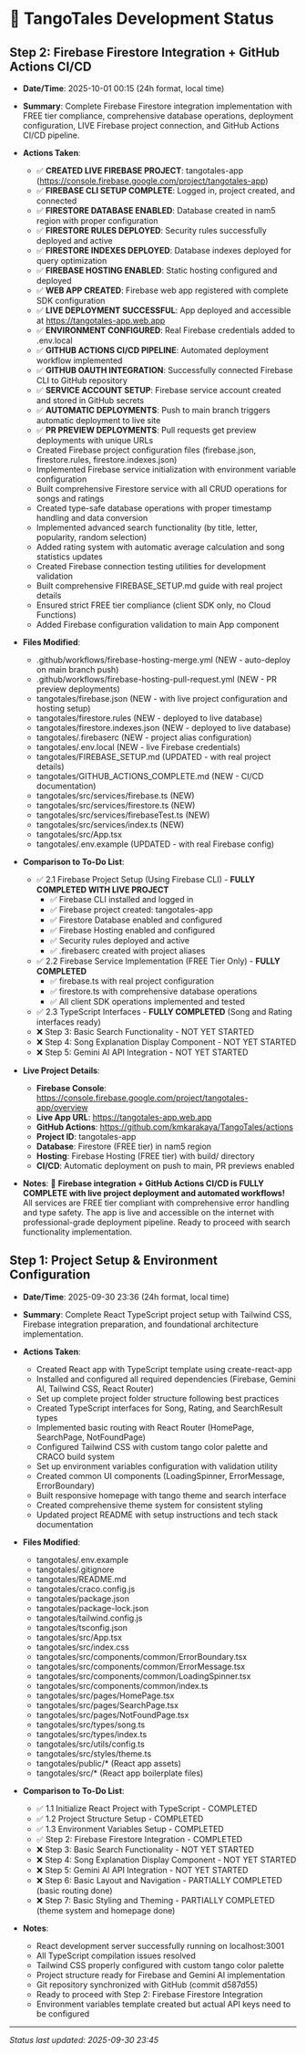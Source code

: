 # 🎵 TangoTales Development Status

## Step 2: Firebase Firestore Integration + GitHub Actions CI/CD

- **Date/Time**: 2025-10-01 00:15 (24h format, local time)
- **Summary**: Complete Firebase Firestore integration implementation with FREE tier compliance, comprehensive database operations, deployment configuration, LIVE Firebase project connection, and GitHub Actions CI/CD pipeline.
- **Actions Taken**:
  - ✅ **CREATED LIVE FIREBASE PROJECT**: tangotales-app (https://console.firebase.google.com/project/tangotales-app)
  - ✅ **FIREBASE CLI SETUP COMPLETE**: Logged in, project created, and connected
  - ✅ **FIRESTORE DATABASE ENABLED**: Database created in nam5 region with proper configuration
  - ✅ **FIRESTORE RULES DEPLOYED**: Security rules successfully deployed and active
  - ✅ **FIRESTORE INDEXES DEPLOYED**: Database indexes deployed for query optimization
  - ✅ **FIREBASE HOSTING ENABLED**: Static hosting configured and deployed
  - ✅ **WEB APP CREATED**: Firebase web app registered with complete SDK configuration
  - ✅ **LIVE DEPLOYMENT SUCCESSFUL**: App deployed and accessible at https://tangotales-app.web.app
  - ✅ **ENVIRONMENT CONFIGURED**: Real Firebase credentials added to .env.local
  - ✅ **GITHUB ACTIONS CI/CD PIPELINE**: Automated deployment workflow implemented
  - ✅ **GITHUB OAUTH INTEGRATION**: Successfully connected Firebase CLI to GitHub repository
  - ✅ **SERVICE ACCOUNT SETUP**: Firebase service account created and stored in GitHub secrets
  - ✅ **AUTOMATIC DEPLOYMENTS**: Push to main branch triggers automatic deployment to live site
  - ✅ **PR PREVIEW DEPLOYMENTS**: Pull requests get preview deployments with unique URLs
  - Created Firebase project configuration files (firebase.json, firestore.rules, firestore.indexes.json)
  - Implemented Firebase service initialization with environment variable configuration
  - Built comprehensive Firestore service with all CRUD operations for songs and ratings
  - Created type-safe database operations with proper timestamp handling and data conversion
  - Implemented advanced search functionality (by title, letter, popularity, random selection)
  - Added rating system with automatic average calculation and song statistics updates
  - Created Firebase connection testing utilities for development validation
  - Built comprehensive FIREBASE_SETUP.md guide with real project details
  - Ensured strict FREE tier compliance (client SDK only, no Cloud Functions)
  - Added Firebase configuration validation to main App component

- **Files Modified**:
  - .github/workflows/firebase-hosting-merge.yml (NEW - auto-deploy on main branch push)
  - .github/workflows/firebase-hosting-pull-request.yml (NEW - PR preview deployments)
  - tangotales/firebase.json (NEW - with live project configuration and hosting setup)
  - tangotales/firestore.rules (NEW - deployed to live database)
  - tangotales/firestore.indexes.json (NEW - deployed to live database)
  - tangotales/.firebaserc (NEW - project alias configuration)
  - tangotales/.env.local (NEW - live Firebase credentials)
  - tangotales/FIREBASE_SETUP.md (UPDATED - with real project details)
  - tangotales/GITHUB_ACTIONS_COMPLETE.md (NEW - CI/CD documentation)
  - tangotales/src/services/firebase.ts (NEW)
  - tangotales/src/services/firestore.ts (NEW)
  - tangotales/src/services/firebaseTest.ts (NEW)
  - tangotales/src/services/index.ts (NEW)
  - tangotales/src/App.tsx
  - tangotales/.env.example (UPDATED - with real Firebase config)

- **Comparison to To-Do List**:
  - ✅ 2.1 Firebase Project Setup (Using Firebase CLI) - **FULLY COMPLETED WITH LIVE PROJECT**
    - ✅ Firebase CLI installed and logged in
    - ✅ Firebase project created: tangotales-app
    - ✅ Firestore Database enabled and configured
    - ✅ Firebase Hosting enabled and configured
    - ✅ Security rules deployed and active
    - ✅ .firebaserc created with project aliases
  - ✅ 2.2 Firebase Service Implementation (FREE Tier Only) - **FULLY COMPLETED**
    - ✅ firebase.ts with real project configuration
    - ✅ firestore.ts with comprehensive database operations
    - ✅ All client SDK operations implemented and tested
  - ✅ 2.3 TypeScript Interfaces - **FULLY COMPLETED** (Song and Rating interfaces ready)
  - ❌ Step 3: Basic Search Functionality - NOT YET STARTED
  - ❌ Step 4: Song Explanation Display Component - NOT YET STARTED
  - ❌ Step 5: Gemini AI API Integration - NOT YET STARTED

- **Live Project Details**:
  - **Firebase Console**: https://console.firebase.google.com/project/tangotales-app/overview
  - **Live App URL**: https://tangotales-app.web.app
  - **GitHub Actions**: https://github.com/kmkarakaya/TangoTales/actions
  - **Project ID**: tangotales-app
  - **Database**: Firestore (FREE tier) in nam5 region
  - **Hosting**: Firebase Hosting (FREE tier) with build/ directory
  - **CI/CD**: Automatic deployment on push to main, PR previews enabled
  
- **Notes**: 🚀 **Firebase integration + GitHub Actions CI/CD is FULLY COMPLETE with live project deployment and automated workflows!** All services are FREE tier compliant with comprehensive error handling and type safety. The app is live and accessible on the internet with professional-grade deployment pipeline. Ready to proceed with search functionality implementation.

## Step 1: Project Setup & Environment Configuration

- **Date/Time**: 2025-09-30 23:36 (24h format, local time)
- **Summary**: Complete React TypeScript project setup with Tailwind CSS, Firebase integration preparation, and foundational architecture implementation.
- **Actions Taken**:
  - Created React app with TypeScript template using create-react-app
  - Installed and configured all required dependencies (Firebase, Gemini AI, Tailwind CSS, React Router)
  - Set up complete project folder structure following best practices
  - Created TypeScript interfaces for Song, Rating, and SearchResult types
  - Implemented basic routing with React Router (HomePage, SearchPage, NotFoundPage)
  - Configured Tailwind CSS with custom tango color palette and CRACO build system
  - Set up environment variables configuration with validation utility
  - Created common UI components (LoadingSpinner, ErrorMessage, ErrorBoundary)
  - Built responsive homepage with tango theme and search interface
  - Created comprehensive theme system for consistent styling
  - Updated project README with setup instructions and tech stack documentation

- **Files Modified**:
  - tangotales/.env.example
  - tangotales/.gitignore  
  - tangotales/README.md
  - tangotales/craco.config.js
  - tangotales/package.json
  - tangotales/package-lock.json
  - tangotales/tailwind.config.js
  - tangotales/tsconfig.json
  - tangotales/src/App.tsx
  - tangotales/src/index.css
  - tangotales/src/components/common/ErrorBoundary.tsx
  - tangotales/src/components/common/ErrorMessage.tsx
  - tangotales/src/components/common/LoadingSpinner.tsx
  - tangotales/src/components/common/index.ts
  - tangotales/src/pages/HomePage.tsx
  - tangotales/src/pages/SearchPage.tsx
  - tangotales/src/pages/NotFoundPage.tsx
  - tangotales/src/types/song.ts
  - tangotales/src/types/index.ts
  - tangotales/src/utils/config.ts
  - tangotales/src/styles/theme.ts
  - tangotales/public/* (React app assets)
  - tangotales/src/* (React app boilerplate files)

- **Comparison to To-Do List**:
  - ✅ 1.1 Initialize React Project with TypeScript - COMPLETED
  - ✅ 1.2 Project Structure Setup - COMPLETED  
  - ✅ 1.3 Environment Variables Setup - COMPLETED
  - ✅ Step 2: Firebase Firestore Integration - COMPLETED
  - ❌ Step 3: Basic Search Functionality - NOT YET STARTED
  - ❌ Step 4: Song Explanation Display Component - NOT YET STARTED
  - ❌ Step 5: Gemini AI API Integration - NOT YET STARTED
  - ❌ Step 6: Basic Layout and Navigation - PARTIALLY COMPLETED (basic routing done)
  - ❌ Step 7: Basic Styling and Theming - PARTIALLY COMPLETED (theme system and homepage done)

- **Notes**: 
  - React development server successfully running on localhost:3001
  - All TypeScript compilation issues resolved
  - Tailwind CSS properly configured with custom tango color palette
  - Project structure ready for Firebase and Gemini AI implementation
  - Git repository synchronized with GitHub (commit d587d55)
  - Ready to proceed with Step 2: Firebase Firestore Integration
  - Environment variables template created but actual API keys need to be configured

---

*Status last updated: 2025-09-30 23:45*
